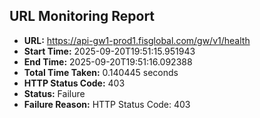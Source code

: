 ## URL Monitoring Report

- **URL:** https://api-gw1-prod1.fisglobal.com/gw/v1/health
- **Start Time:** 2025-09-20T19:51:15.951943
- **End Time:** 2025-09-20T19:51:16.092388
- **Total Time Taken:** 0.140445 seconds
- **HTTP Status Code:** 403
- **Status:** Failure
- **Failure Reason:** HTTP Status Code: 403
